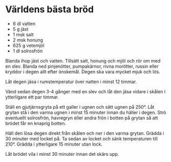 # Världens bästa bröd

-   6 dl vatten
-   5 g jäst
-   1 msk salt
-   2 msk honung
-   625 g vetemjöl
-   1 dl solrosfrön

Blanda ihop jäst och vatten. Tillsätt salt, honung och mjöl och rör om
med en slev. Blanda ned pinjenötter, pumpakärnor, rivna morötter, russin
eller kryddor i degen allt efter önskemål. Degen ska vara mycket mjuk
och lös.

Låt degen jäsa i rumstemperatur över natten i minst 12 timmar.

Vänd sedan degen 3-4 gånger med en slev och låt den jäsa vidare i skålen
i ytterligare ett par timmar.

Ställ en gjutjärnsgryta på ett galler i ugnen och sätt ugnen på 250°.
Låt grytan stå i den varma ugnen i minst 15 minuter innan du häller i
degen. Strö eventuellt solrosfrön, havregryn eller andra frön i botten
på grytan så att brödet får en knaprig botten.

Häll den lösa degen direkt från skålen och ner i den varma grytan.
Grädda i 30 minuter med locket på. Ta sedan av locket och sänk
temperaturen till 210°. Grädda i ytterligare 15 minuter utan lock.

Låt brödet vila i minst 30 minuter innan det skärs upp.
